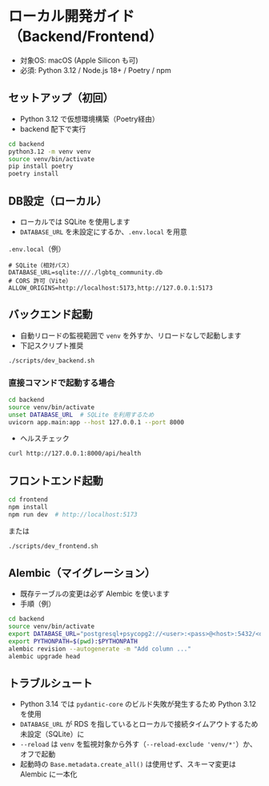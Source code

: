 # ローカル開発ガイド（Backend/Frontend）

- 対象OS: macOS (Apple Silicon も可)
- 必須: Python 3.12 / Node.js 18+ / Poetry / npm

## セットアップ（初回）
- Python 3.12 で仮想環境構築（Poetry経由）
- backend 配下で実行

```bash
cd backend
python3.12 -m venv venv
source venv/bin/activate
pip install poetry
poetry install
```

## DB設定（ローカル）
- ローカルでは SQLite を使用します
- `DATABASE_URL` を未設定にするか、`.env.local` を用意

`.env.local`（例）
```
# SQLite（相対パス）
DATABASE_URL=sqlite:///./lgbtq_community.db
# CORS 許可（Vite）
ALLOW_ORIGINS=http://localhost:5173,http://127.0.0.1:5173
```

## バックエンド起動
- 自動リロードの監視範囲で `venv` を外すか、リロードなしで起動します
- 下記スクリプト推奨

```bash
./scripts/dev_backend.sh
```

### 直接コマンドで起動する場合
```bash
cd backend
source venv/bin/activate
unset DATABASE_URL  # SQLite を利用するため
uvicorn app.main:app --host 127.0.0.1 --port 8000
```

- ヘルスチェック
```bash
curl http://127.0.0.1:8000/api/health
```

## フロントエンド起動
```bash
cd frontend
npm install
npm run dev  # http://localhost:5173
```
または
```bash
./scripts/dev_frontend.sh
```

## Alembic（マイグレーション）
- 既存テーブルの変更は必ず Alembic を使います
- 手順（例）
```bash
cd backend
source venv/bin/activate
export DATABASE_URL="postgresql+psycopg2://<user>:<pass>@<host>:5432/<db>?sslmode=require"
export PYTHONPATH=$(pwd):$PYTHONPATH
alembic revision --autogenerate -m "Add column ..."
alembic upgrade head
```

## トラブルシュート
- Python 3.14 では `pydantic-core` のビルド失敗が発生するため Python 3.12 を使用
- `DATABASE_URL` が RDS を指しているとローカルで接続タイムアウトするため未設定（SQLite）に
- `--reload` は `venv` を監視対象から外す（`--reload-exclude 'venv/*'`）か、オフで起動
- 起動時の `Base.metadata.create_all()` は使用せず、スキーマ変更は Alembic に一本化
